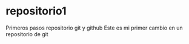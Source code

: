 # repositorio1
Primeros pasos repositorio git y github
Este es mi primer cambio en un repositorio de git
